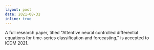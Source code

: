 ```yaml
---
layout: post
date: 2021-08-31
inline: true
---
```


A full research paper, titled "Attentive neural controlled differential equations for time-series classification and forecasting," is accepted to ICDM 2021.
